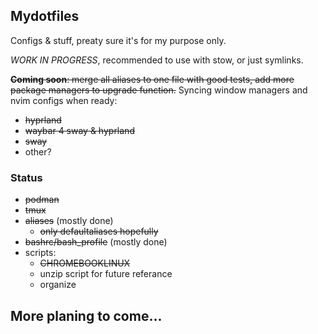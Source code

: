 Mydotfiles
---
Configs & stuff, preaty sure it's for my purpose only.

*WORK IN PROGRESS*, recommended to use with stow, or just symlinks.

~~**Coming soon**: merge all aliases to one file with good tests, add more package managers to upgrade function.~~
Syncing window managers and nvim configs when ready:

* ~~hyprland~~
* ~~waybar 4 sway & hyprland~~
* ~~sway~~
* other?

### Status
* ~~podman~~
* ~~tmux~~
* ~~aliases~~ (mostly done)
  + ~~only defaultaliases hopefully~~
*  ~~bashrc/bash_profile~~ (mostly done)
* scripts:
  + ~~CHROMEBOOKLINUX~~
  + unzip script for future referance
  + organize

## More planing to come...